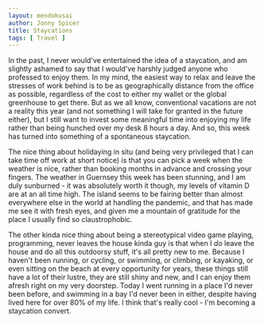 ```yaml
---
layout: mendokusai
author: Jonny Spicer
title: Staycations
tags: [ Travel ]
---
```

In the past, I never would've entertained the idea of a staycation, and am slightly ashamed to say that I would've harshly judged anyone who professed to enjoy them. In my mind,
the easiest way to relax and leave the stresses of work behind is to be as geographically distance from the office as possible, regardless of the cost to either my wallet or the
global greenhouse to get there. But as we all know, conventional vacations are not a reality this year (and not something I will take for granted in the future either), but I still
want to invest some meaningful time into enjoying my life rather than being hunched over my desk 8 hours a day. And so, this week has turned into something of a spontaneous staycation.

The nice thing about holidaying in situ (and being very privileged that I can take time off work at short notice) is that you can pick a week when the weather is nice, rather than
booking months in advance and crossing your fingers. The weather in Guernsey this week has been stunning, and I am duly sunburned - it was absolutely worth it though, my levels of
vitamin D are at an all time high. The island seems to be fairing better than almost everywhere else in the world at handling the pandemic, and that has made me see it with fresh
eyes, and given me a mountain of gratitude for the place I usually find so claustrophobic.

The other kinda nice thing about being a stereotypical video game playing, programming, never leaves the house kinda guy is that when I *do* leave the house and do all this outdoorsy
stuff, it's all pretty new to me. Because I haven't been running, or cycling, or swimming, or climbing, or kayaking, or even sitting on the beach at every opportunity for years, these
things still have a lot of their lustre, they are still shiny and new, and I can enjoy them afresh right on my very doorstep. Today I went running in a place I'd never been before, and
swimming in a bay I'd never been in either, despite having lived here for over 80% of my life. I think that's really cool - I'm becoming a staycation convert.
